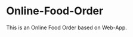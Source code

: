 # Online-Food-Order

This is an Online Food Order based on Web-App.



















































































































































































































































































